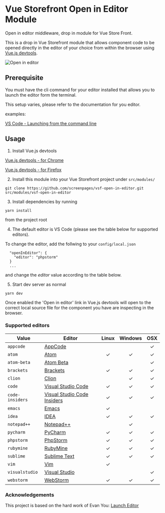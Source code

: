# Vue Storefront Open in Editor Module

Open in editor middleware, drop in module for Vue Store Front.

This is a drop in Vue Storefront module that allows component code to be opened directly in the editor of your choice from within the browser using [Vue.js devtools](https://chrome.google.com/webstore/detail/vuejs-devtools/nhdogjmejiglipccpnnnanhbledajbpd).

![Open in editor](https://media.screenpages.com/github/vsf/vsf-open-in-editor-small.gif?v=1)


## Prerequisite
You must have the cli command for your editor installed that allows you to launch the editor form the terminal. 

This setup varies, please refer to the documentation for you editor.

examples:

[VS Code - Launching from the command line](https://code.visualstudio.com/docs/setup/mac#_launching-from-the-command-line)



## Usage

1. Install Vue.js devtools

[Vue.js devtools - for Chrome](https://chrome.google.com/webstore/detail/vuejs-devtools/nhdogjmejiglipccpnnnanhbledajbpd) 

[Vue.js devtools - for Firefox](https://addons.mozilla.org/en-GB/firefox/addon/vue-js-devtools/)

2. Install this module into your Vue Storefront project under `src/modules/`
````
git clone https://github.com/screenpages/vsf-open-in-editor.git src/modules/vsf-open-in-editor
````
3. Install dependencies by running
````
yarn install
```` 
from the project root


4. The default editor is VS Code (please see the table below for supported editors). 

To change the editor, add the follwing to your `config/local.json`
````
  "openInEditor": { 
    "editor": "phpstorm"
  }
  ...
````
and change the *editor* value according to the table below.

5. Start dev server as normal
````
yarn dev
````

Once enabled the 'Open in editor' link in Vue.js devtools will open to the correct local source file for the component you have are inspecting in the browser.


### Supported editors

| Value | Editor | Linux | Windows | OSX |
|--------|------|:------:|:------:|:------:|
| `appcode` | [AppCode](https://www.jetbrains.com/objc/) |  |  |✓|
| `atom` | [Atom](https://atom.io/) |✓|✓|✓|
| `atom-beta` | [Atom Beta](https://atom.io/beta) |  |  |✓|
| `brackets` | [Brackets](http://brackets.io/) |✓|✓|✓|
| `clion` | [Clion](https://www.jetbrains.com/clion/) |  |✓|✓|
| `code` | [Visual Studio Code](https://code.visualstudio.com/) |✓|✓|✓|
| `code-insiders` | [Visual Studio Code Insiders](https://code.visualstudio.com/insiders/) |✓|✓|✓|
| `emacs` | [Emacs](https://www.gnu.org/software/emacs/) |✓| | |
| `idea` | [IDEA](https://www.jetbrains.com/idea/) |✓|✓|✓|
| `notepad++` | [Notepad++](https://notepad-plus-plus.org/download/v7.5.4.html) | |✓| |
| `pycharm` | [PyCharm](https://www.jetbrains.com/pycharm/) |✓|✓|✓|
| `phpstorm` | [PhpStorm](https://www.jetbrains.com/phpstorm/) |✓|✓|✓|
| `rubymine` | [RubyMine](https://www.jetbrains.com/ruby/) |✓|✓|✓|
| `sublime` | [Sublime Text](https://www.sublimetext.com/) |✓|✓|✓|
| `vim` | [Vim](http://www.vim.org/) |✓| | |
| `visualstudio` | [Visual Studio](https://www.visualstudio.com/vs/) | | |✓|
| `webstorm` | [WebStorm](https://www.jetbrains.com/webstorm/) |✓|✓|✓|

### Acknowledgements
This project is based on the hard work of Evan You:
[Launch Editor](https://github.com/yyx990803/launch-editor)
